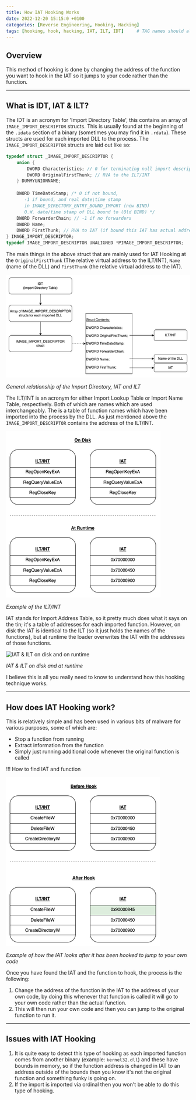 ```yaml
---
title: How IAT Hooking Works
date: 2022-12-20 15:15:0 +0100
categories: [Reverse Engineering, Hooking, Hacking]
tags: [hooking, hook, hacking, IAT, ILT, IDT]     # TAG names should always be lowercase
---
```



## Overview

This method of hooking is done by changing the address of the function you want to hook in the IAT so it jumps to your code rather than the function.

***

## What is IDT, IAT & ILT?

The IDT is an acronym for 'Import Directory Table', this contains an array of `IMAGE_IMPORT_DESCRIPTOR` structs. This is usually found at the beginning of the `.idata` section of a binary (sometimes you may find it in `.rdata`). These structs are used for each imported DLL to the process. The `IMAGE_IMPORT_DESCRIPTOR` structs are laid out like so:
```cpp
typedef struct _IMAGE_IMPORT_DESCRIPTOR {
    union {
        DWORD Characteristics; // 0 for terminating null import descriptor
        DWORD OriginalFirstThunk; // RVA to the ILT/INT
    } DUMMYUNIONNAME;
    
    DWORD TimeDateStamp; /* 0 if not bound,
       -1 if bound, and real date\time stamp
       in IMAGE_DIRECTORY_ENTRY_BOUND_IMPORT (new BIND)
       O.W. date/time stamp of DLL bound to (Old BIND) */
    DWORD ForwarderChain; // -1 if no forwarders
    DWORD Name;
    DWORD FirstThunk; // RVA to IAT (if bound this IAT has actual addresses)
} IMAGE_IMPORT_DESCRIPTOR;
typedef IMAGE_IMPORT_DESCRIPTOR UNALIGNED *PIMAGE_IMPORT_DESCRIPTOR;
```

The main things in the above struct that are mainly used for IAT Hooking at the `OriginalFirstThunk` (The relative virtual address to the ILT/INT), `Name` (name of the DLL) and `FirstThunk` (the relative virtual address to the IAT).

![Relationship of the Import Directory IAT, and ILT](/assets/IDT-ILT-IAT-diagram.png)

*General relationship of the Import Directory, IAT and ILT*

The ILT/INT is an acronym for either Import Lookup Table or Import Name Table, respectively. Both of which are names which are used interchangeably. The is a table of function names which have been imported into the process by the DLL. As just mentioned above the `IMAGE_IMPORT_DESCRIPTOR` contains the address of the ILT/INT.

![ILT/INT Example](/assets/ILT-INT-diagram.png)

*Example of the ILT/INT*

IAT stands for Import Address Table, so it pretty much does what it says on the tin; it's a table of addresses for each imported function. However, on disk the IAT is identical to the ILT (so it just holds the names of the functions), but at runtime the loader overwrites the IAT with the addresses of those functions.

![IAT & ILT on disk and on runtime](/assets/IAT-ILT-diagram.png)

*IAT & ILT on disk and at runtime*

I believe this is all you really need to know to understand how this hooking technique works.

***

## How does IAT Hooking work?

This is relatively simple and has been used in various bits of malware for various purposes, some of which are:
- Stop a function from running
- Extract information from the function
- Simply just running additional code whenever the original function is called

!!! How to find IAT and function

![Example of how the IAT looks after being hooked](/assets/Before-Hook-After-Hook.png)

*Example of how the IAT looks after it has been hooked to jump to your own code*

Once you have found the IAT and the function to hook, the process is the following:
1. Change the address of the function in the IAT to the address of your own code, by doing this whenever that function is called it will go to your own code rather than the actual function.
2. This will then run your own code and then you can jump to the original function to run it.

***

## Issues with IAT Hooking

1. It is quite easy to detect this type of hooking as each imported function comes from another binary (example: `kernel32.dll`) and these have bounds in memory, so if the function address is changed in IAT to an address outside of the bounds then you know it's not the original function and something funky is going on.
2. If the import is imported via ordinal then you won't be able to do this type of hooking.
